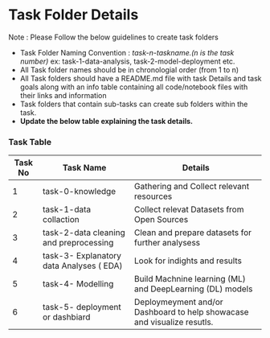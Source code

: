 # Task Folder Details

Note : Please Follow the below guidelines to create task folders
- Task Folder Naming Convention : _task-n-taskname.(n is the task number)_  ex: task-1-data-analysis, task-2-model-deployment etc.
- All Task folder names should be in chronologial order (from 1 to n)
- All Task folders should have a README.md file with task Details and task goals along with an info table containing all code/notebook files with their links and information
- Task folders that contain sub-tasks can create sub folders within the task.
- __Update the below table explaining the task details.__

### Task Table

| Task No| Task Name | Details |
|-|-|-|
|1|task-0-knowledge       |   Gathering and Collect relevant resources      |
|2|task-1-data collaction      |   Collect relevat Datasets from Open Sources       |
|3|task-2-data cleaning and preprocessing        |   Clean and prepare datasets for further analysess      |
|4|task-3- Explanatory data Analyses ( EDA)       |  Look for indights and results       |
|5|task-4- Modelling  | Build Machnine learning (ML) and DeepLearning (DL) models     |
|6|task-5- deployment or dashbiard|  Deploymeyment and/or Dashboard to help showacase and visualize resutls.  |
